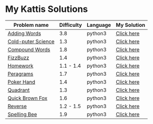# My Kattis Solutions

| Problem name  | Difficulty | Language | My Solution |
| ------------- | ------------- | ------------- | ------------- |
| [Adding Words](https://open.kattis.com/problems/addingwords) |  3.8 | python3 | [Click here](https://github.com/ngowran/My_Kattis_Solutions/blob/main/difficulty_3-4/addingwords.py) |
| [Cold-puter Science](https://open.kattis.com/problems/cold) | 1.3 | python3 | [Click here](https://github.com/ngowran/My_Kattis_Solutions/blob/main/difficulty_1-2/cold-science.py) |
| [Compound Words](https://open.kattis.com/problems/compoundwords) | 1.8 | python3 | [Click here](https://github.com/ngowran/My_Kattis_Solutions/blob/main/difficulty_1-2/compundwords.py) |
| [FizzBuzz](https://open.kattis.com/problems/fizzbuzz) | 1.4 | python3 | [Click here](https://github.com/ngowran/My_Kattis_Solutions/blob/main/difficulty_1-2/fizzbuzz.py) |
| [Homework](https://open.kattis.com/problems/heimavinna) | 1.1 - 1.4 | python3 | [Click here](https://github.com/ngowran/My_Kattis_Solutions/blob/main/difficulty_1-2/homework.py) |
| [Peragrams](https://open.kattis.com/problems/peragrams) | 1.7 | python3 | [Click here](https://github.com/ngowran/My_Kattis_Solutions/blob/main/difficulty_1-2/peragram.py) |
| [Poker Hand](https://open.kattis.com/problems/pokerhand)| 1.4 | python3 | [Click here](https://github.com/ngowran/My_Kattis_Solutions/blob/main/difficulty_1-2/poker.py)|
| [Quadrant](https://open.kattis.com/problems/quadrant)  | 1.3  | python3 | [Click here](https://github.com/ngowran/My_Kattis_Solutions/blob/main/difficulty_1-2/quadrant.py) |
| [Quick Brown Fox](https://open.kattis.com/problems/quickbrownfox) | 1.6 | python3 | [Click here](https://github.com/ngowran/My_Kattis_Solutions/blob/main/difficulty_1-2/quickbrownfox.py) |
| [Reverse](https://open.kattis.com/problems/ofugsnuid) | 1.2 - 1.5 | python3 | [Click here](https://github.com/ngowran/My_Kattis_Solutions/blob/main/difficulty_1-2/reverse.py )|
| [Spelling Bee](https://open.kattis.com/problems/spellingbee) | 1.9 | python3 | [Click here](https://github.com/ngowran/My_Kattis_Solutions/blob/main/difficulty_1-2/spelling-bee.py)|
